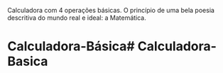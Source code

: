 Calculadora com 4 operações básicas.
O princípio de uma bela poesia descritiva do mundo real e ideal: a Matemática.

# Calculadora-Básica# Calculadora-Basica
